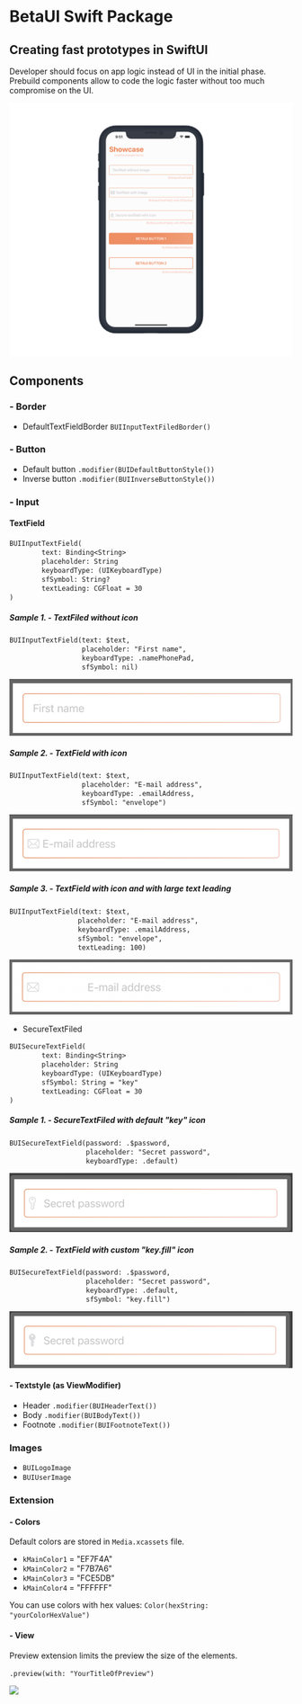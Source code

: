 # BetaUI Swift Package
## Creating fast prototypes in SwiftUI

Developer should focus on app logic instead of UI in the initial phase. Prebuild components allow to code the logic faster without too much compromise on the UI.

![](screenshot.png)

## Components

### - Border
- DefaultTextFieldBorder ```BUIInputTextFiledBorder()```
### - Button
- Default button ```.modifier(BUIDefaultButtonStyle())```
- Inverse button ```.modifier(BUIInverseButtonStyle())```

### - Input
#### TextField

 ```
 BUIInputTextField(
		 text: Binding<String>
		 placeholder: String
		 keyboardType: (UIKeyboardType)
		 sfSymbol: String?
		 textLeading: CGFloat = 30
 )
 ```

 ##### Sample 1. - TextFiled without icon
 ```
 BUIInputTextField(text: $text,
                   placeholder: "First name",
                   keyboardType: .namePhonePad,
                   sfSymbol: nil)
 ```
 ![](TextField1.png)

 ##### Sample 2. - TextField with icon
 ```
 BUIInputTextField(text: $text,
                   placeholder: "E-mail address",
                   keyboardType: .emailAddress,
                   sfSymbol: "envelope")
 ```
 ![](TextField2.png)

 ##### Sample 3. - TextField with icon and with large text leading
 ```
 BUIInputTextField(text: $text,
                  placeholder: "E-mail address",
                  keyboardType: .emailAddress,
                  sfSymbol: "envelope",
                  textLeading: 100)
 ```
 ![](TextField3.png)
 
- SecureTextFiled

 ```
 BUISecureTextField(
		 text: Binding<String>
		 placeholder: String
		 keyboardType: (UIKeyboardType)
		 sfSymbol: String = "key"
		 textLeading: CGFloat = 30
 )
 ```
 ##### Sample 1. - SecureTextFiled with default "key" icon
 ```
 BUISecureTextField(password: .$password,
                    placeholder: "Secret password", 
                    keyboardType: .default)
 ```
 ![](SecureTextField1.png)

 ##### Sample 2. - TextField with custom "key.fill" icon
 ```
 BUISecureTextField(password: .$password,
                    placeholder: "Secret password", 
                    keyboardType: .default,
                    sfSymbol: "key.fill")
 ```
 ![](SecureTextField2.png)


#### - Textstyle (as ViewModifier)
- Header ```.modifier(BUIHeaderText())```
- Body ```.modifier(BUIBodyText())```
- Footnote ```.modifier(BUIFootnoteText())```

### Images

- ```BUILogoImage```
- ```BUIUserImage``` 

### Extension
#### - Colors
Default colors are stored in ```Media.xcassets``` file.

- ```kMainColor1``` = "EF7F4A"
- ```kMainColor2``` = "F7B7A6"
- ```kMainColor3``` = "FCE5DB"
- ```kMainColor4``` = "FFFFFF"

You can use colors with hex values: ```Color(hexString: "yourColorHexValue")```

#### - View
Preview extension limits the preview the size of the elements.

```.preview(with: "YourTitleOfPreview")```

![](Preview.png)
